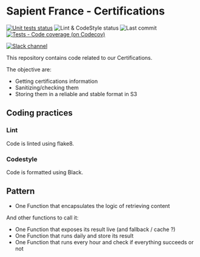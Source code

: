 # Sapient France - Certifications

[![Unit tests status](https://img.shields.io/github/workflow/status/xebia-france/certifications/Kubernetes%20Certifications%20unit%20tests?label=Unit%20tests&logo=github)](https://github.com/xebia-france/certifications/actions?query=workflow%3A%22Unit+Tests%22+branch%3Amaster)
![Lint & CodeStyle status](https://img.shields.io/github/workflow/status/xebia-france/certifications/Lint%20Code%20Base?label=Lint%20%26%20CodeStyle&logo=github)
![Last commit](https://img.shields.io/github/last-commit/xebia-france/certifications?logo=github)
[![Tests - Code coverage (on Codecov)](https://img.shields.io/codecov/c/github/xebia-france/certifications?label=Tests%20-%20Code%20coverage&logo=codecov)](https://codecov.io/gh/xebia-france/certifications)

[![Slack channel](https://img.shields.io/badge/Slack-%23xebia--data--driven-red?style=social&logo=slack&logoColor=black)](https://xebiafr.slack.com/archives/C9D5E48F2)

This repository contains code related to our Certifications.

The objective are:

- Getting certifications information
- Sanitizing/checking them
- Storing them in a reliable and stable format in S3

## Coding practices

### Lint

Code is linted using flake8.

### Codestyle

Code is formatted using Black.

## Pattern

- One Function that encapsulates the logic of retrieving content

And other functions to call it:
- One Function that exposes its result live (and fallback / cache ?)
- One Function that runs daily and store its result
- One Function that runs every hour and check if everything succeeds or not

